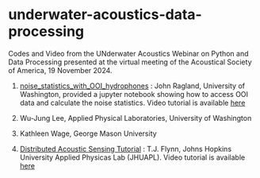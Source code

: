 # underwater-acoustics-data-processing
Codes and Video from the UNderwater Acoustics Webinar on Python and Data Processing presented at the virtual meeting of the Acoustical Society of America, 19 November 2024.

1. [noise_statistics_with_OOI_hydrophones](https://github.com/tbneilsen/underwater-acoustics-data-processing/tree/main/noise_statistics_with_OOI_hydrophones) : John Ragland, University of Washington, provided a jupyter notebook showing how to access OOI data and calculate the noise statistics.  Video tutorial is available [here](https://youtu.be/RVE_0-kFffE)
   
2. Wu-Jung Lee, Applied Physical Laboratories, University of Washington

3. Kathleen Wage, George Mason University

4. [Distributed Acoustic Sensing Tutorial](https://github.com/tbneilsen/underwater-acoustics-data-processing/tree/main/das_tutorial) : T.J. Flynn, Johns Hopkins University Applied Physicas Lab (JHUAPL). Video tutorial is available [here](https://www.youtube.com/watch?v=-M_1YkVI5F8)
